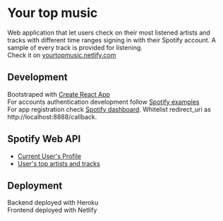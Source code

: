 <h1>Your top music</h1>
Web application that let users check on their most listened artists and tracks with different time ranges signing in with their Spotify account. A sample of every track is provided for listening.<br>
Check it on <a href='https://yourtopmusic.netlify.com' target='_blank'>yourtopmusic.netlify.com</a>

<h2>Development</h2>
Bootstraped with <a href='https://facebook.github.io/create-react-app/docs/getting-started'>Create React App</a><br>
For accounts authentication development follow <a href='https://github.com/spotify/web-api-auth-examples' target='_blank'>Spotify examples</a><br>
For app registration check <a href='https://developer.spotify.com/dashboard/' target='_blank'>Spotify dashboard</a>. Whitelist redirect_uri as http://localhost:8888/callback.

<h2>Spotify Web API</h2>
<ul>
<li><a href='https://developer.spotify.com/documentation/web-api/reference/users-profile/get-current-users-profile/'>Current User's Profile</a></li>
<li><a href='https://developer.spotify.com/documentation/web-api/reference/personalization/get-users-top-artists-and-tracks' target='_blank'>User's top artists and tracks</a></li>
</ul>
<h2>Deployment</h2>
Backend deployed with Heroku<br>
Frontend deployed with Netlify
